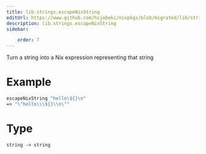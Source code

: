 ```yaml
---
title: lib.strings.escapeNixString
editUrl: https://www.github.com/hsjobeki/nixpkgs/blob/migrated/lib/strings.nix#L733C21
description: lib.strings.escapeNixString
sidebar:

    order: 7
---
```


Turn a string into a Nix expression representing that string

# Example

```nix
escapeNixString "hello\${}\n"
=> "\"hello\\\${}\\n\""
```

# Type

```
string -> string
```



